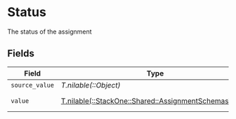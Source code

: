 # Status

The status of the assignment


## Fields

| Field                                                                                                  | Type                                                                                                   | Required                                                                                               | Description                                                                                            | Example                                                                                                |
| ------------------------------------------------------------------------------------------------------ | ------------------------------------------------------------------------------------------------------ | ------------------------------------------------------------------------------------------------------ | ------------------------------------------------------------------------------------------------------ | ------------------------------------------------------------------------------------------------------ |
| `source_value`                                                                                         | *T.nilable(::Object)*                                                                                  | :heavy_minus_sign:                                                                                     | N/A                                                                                                    |                                                                                                        |
| `value`                                                                                                | [T.nilable(::StackOne::Shared::AssignmentSchemasValue)](../../models/shared/assignmentschemasvalue.md) | :heavy_minus_sign:                                                                                     | N/A                                                                                                    | in-progress                                                                                            |